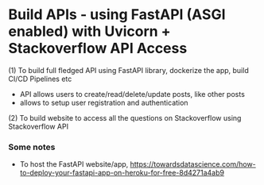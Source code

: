 # Build APIs - using FastAPI (ASGI enabled) with Uvicorn + Stackoverflow API Access 
(1) To build full fledged API using FastAPI library, dockerize the app, build CI/CD Pipelines etc
- API allows users to create/read/delete/update posts, like other posts
- allows to setup user registration and authentication

(2) To build website to access all the questions on Stackoverflow using Stackoverflow API 

### Some notes

- To host the FastAPI website/app, 
https://towardsdatascience.com/how-to-deploy-your-fastapi-app-on-heroku-for-free-8d4271a4ab9
